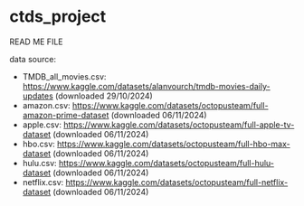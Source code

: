 # ctds_project
READ ME FILE

data source:
 - TMDB_all_movies.csv: https://www.kaggle.com/datasets/alanvourch/tmdb-movies-daily-updates (downloaded 29/10/2024)
 - amazon.csv: https://www.kaggle.com/datasets/octopusteam/full-amazon-prime-dataset (downloaded 06/11/2024)
 - apple.csv: https://www.kaggle.com/datasets/octopusteam/full-apple-tv-dataset (downloaded 06/11/2024) 
 - hbo.csv: https://www.kaggle.com/datasets/octopusteam/full-hbo-max-dataset (downloaded 06/11/2024)
 - hulu.csv: https://www.kaggle.com/datasets/octopusteam/full-hulu-dataset (downloaded 06/11/2024) 
 - netflix.csv: https://www.kaggle.com/datasets/octopusteam/full-netflix-dataset (downloaded 06/11/2024)  

